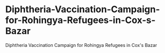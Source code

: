 # Diphtheria-Vaccination-Campaign-for-Rohingya-Refugees-in-Cox-s-Bazar
Diphtheria Vaccination Campaign for Rohingya Refugees in Cox's Bazar
